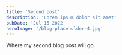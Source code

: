 ```yaml
---
title: 'Second post'
description: 'Lorem ipsum dolor sit amet'
pubDate: 'Jul 15 2022'
heroImage: '/blog-placeholder-4.jpg'
---
```


Where my second blog post will go.